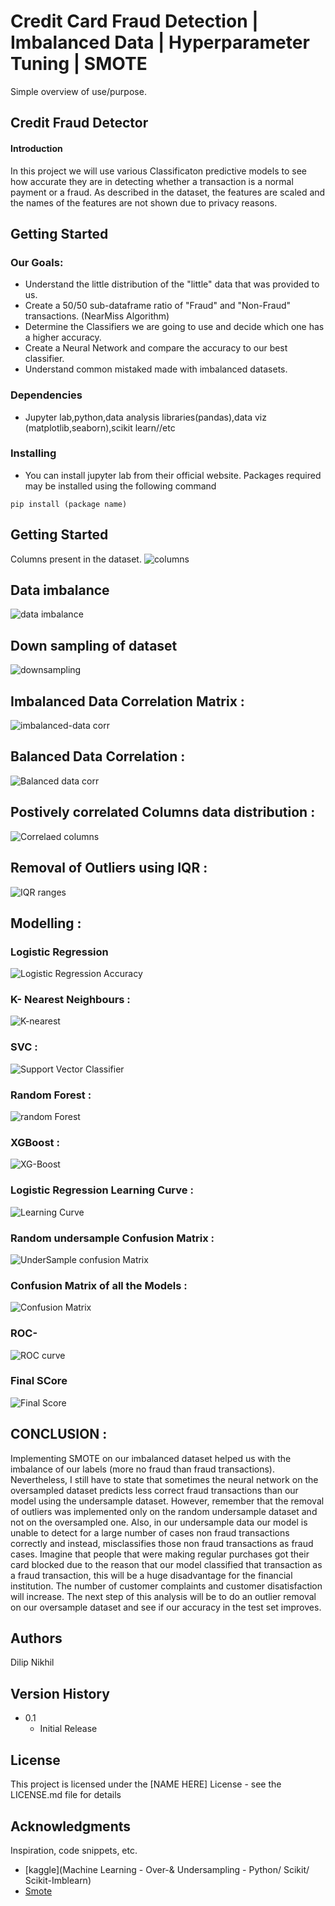# Credit Card Fraud Detection | Imbalanced Data | Hyperparameter Tuning | SMOTE

Simple overview of use/purpose.

## Credit Fraud Detector
#### Introduction
In this project we will use various Classificaton predictive models to see how accurate they are in detecting whether a 
transaction is a normal payment or a fraud. 
As described in the dataset, the features are scaled and the names of the features are not shown due to privacy reasons. 

## Getting Started

### Our Goals:
* Understand the little distribution of the "little" data that was provided to us.
* Create a 50/50 sub-dataframe ratio of "Fraud" and "Non-Fraud" transactions. (NearMiss Algorithm)
* Determine the Classifiers we are going to use and decide which one has a higher accuracy.
* Create a Neural Network and compare the accuracy to our best classifier.
* Understand common mistaked made with imbalanced datasets.

### Dependencies

* Jupyter lab,python,data analysis libraries(pandas),data viz (matplotlib,seaborn),scikit learn//etc


### Installing

* You can install jupyter lab from their official website. Packages required may be installed using the following command

```
pip install (package name)

```
## Getting Started

Columns present in the dataset.
 ![columns](https://user-images.githubusercontent.com/56465352/138598945-826a6731-e523-41f2-aefb-1286125811e6.JPG)


## Data imbalance
![data imbalance](https://user-images.githubusercontent.com/56465352/138598951-53a9a924-c1fa-43e3-bdfe-412489390b3a.JPG)

## Down sampling of dataset

![downsampling](https://user-images.githubusercontent.com/56465352/138598957-1b30f5f0-b600-42d1-a0d0-8743b8192966.JPG)

## Imbalanced Data Correlation Matrix :

![imbalanced-data corr](https://user-images.githubusercontent.com/56465352/138599146-e944e027-64ad-4247-ab00-a24b0d6e2c43.JPG)

## Balanced Data Correlation :

![Balanced data corr](https://user-images.githubusercontent.com/56465352/138599160-66fbae1e-1178-49cf-ab45-171ea3df4169.JPG)

## Postively correlated Columns data distribution :

![Correlaed columns](https://user-images.githubusercontent.com/56465352/138599181-b6e01a70-a7cd-4570-aa2c-2bf00f75eb7a.JPG)

## Removal of Outliers using IQR :

![IQR ranges](https://user-images.githubusercontent.com/56465352/138599207-c27acaf7-1a75-4ae3-b05a-dd355b767e3e.JPG)

## Modelling  :

### Logistic Regression
![Logistic Regression Accuracy](https://user-images.githubusercontent.com/56465352/138599240-8b846959-f740-413c-81cb-88d06c11f6de.JPG)

### K- Nearest Neighbours :
![K-nearest](https://user-images.githubusercontent.com/56465352/138599347-18361d20-49c8-4f78-b2b3-090a6a376a3f.JPG)

### SVC :
![Support Vector Classifier](https://user-images.githubusercontent.com/56465352/138599355-6756334b-cd1f-4a50-9a3f-531bf9c62c89.JPG)

### Random Forest :
![random Forest](https://user-images.githubusercontent.com/56465352/138599363-a71b68cd-6ce9-42dc-8297-4ec37d5c6db6.JPG)


### XGBoost :

![XG-Boost](https://user-images.githubusercontent.com/56465352/138599441-d8c37789-80e0-489b-92bc-9f639f2f8fa7.JPG)


### Logistic Regression Learning Curve :

![Learning Curve](https://user-images.githubusercontent.com/56465352/138599461-8d514ba2-4504-46c0-927e-13c3254c0588.JPG)

### Random undersample Confusion Matrix :
![UnderSample confusion Matrix](https://user-images.githubusercontent.com/56465352/138599674-7e7737e5-1771-49d5-bac1-adee01a97e6e.JPG)


###  Confusion Matrix of all the Models :

![Confusion Matrix](https://user-images.githubusercontent.com/56465352/138599721-da3f2b71-7e74-4e7f-a93c-29ca0552e012.JPG)

 ### ROC-
 
![ROC curve](https://user-images.githubusercontent.com/56465352/138599471-dfb429fb-1574-4a42-a05a-b9564e194cbb.JPG)

### Final SCore

![Final Score](https://user-images.githubusercontent.com/56465352/138599480-1d87e660-ab8d-4245-9f1c-dfdff8aada3e.JPG)



## CONCLUSION :
Implementing SMOTE on our imbalanced dataset helped us with the imbalance of our labels (more no fraud than fraud transactions). Nevertheless, I still have to state that sometimes the neural network on the oversampled dataset predicts less correct fraud transactions than our model using the undersample dataset. However, remember that the removal of outliers was implemented only on the random undersample dataset and not on the oversampled one. Also, in our undersample data our model is unable to detect for a large number of cases non fraud transactions correctly and instead, misclassifies those non fraud transactions as fraud cases. Imagine that people that were making regular purchases got their card blocked due to the reason that our model classified that transaction as a fraud transaction, this will be a huge disadvantage for the financial institution. The number of customer complaints and customer disatisfaction will increase. The next step of this analysis will be to do an outlier removal on our oversample dataset and see if our accuracy in the test set improves.


## Authors
Dilip Nikhil

## Version History

* 0.1
    * Initial Release

## License

This project is licensed under the [NAME HERE] License - see the LICENSE.md file for details

## Acknowledgments

Inspiration, code snippets, etc.
* [kaggle](Machine Learning - Over-& Undersampling - Python/ Scikit/ Scikit-Imblearn)
* [Smote](https://rikunert.com/smote_explained)
